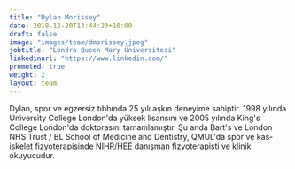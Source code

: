 ```yaml
---
title: "Dylan Morissey"
date: 2018-12-20T13:44:23+10:00
draft: false
image: "images/team/dmorissey.jpeg"
jobtitle: "Londra Queen Mary Üniversitesi"
linkedinurl: "https://www.linkedin.com/"
promoted: true
weight: 2
layout: team
---
```


Dylan, spor ve egzersiz tıbbında 25 yılı aşkın deneyime sahiptir. 1998 yılında University College London'da yüksek lisansını ve 2005 yılında King's College London'da doktorasını tamamlamıştır. Şu anda Bart's ve London NHS Trust / BL School of Medicine and Dentistry, QMUL'da spor ve kas-iskelet fizyoterapisinde NIHR/HEE danışman fizyoterapisti ve klinik okuyucudur.
